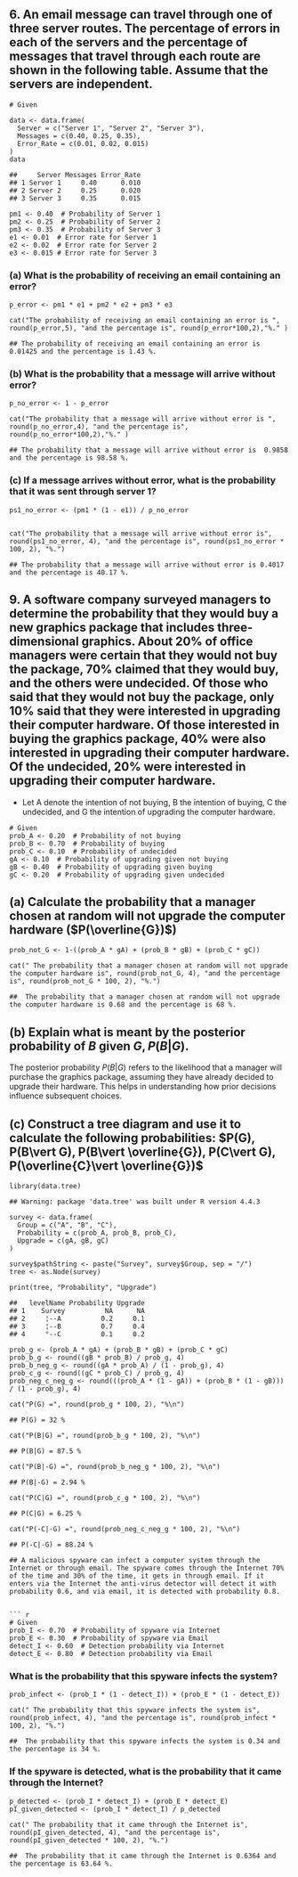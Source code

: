 ## 6. An email message can travel through one of three server routes. The percentage of errors in each of the servers and the percentage of messages that travel through each route are shown in the following table. Assume that the servers are independent.

    # Given

    data <- data.frame(
      Server = c("Server 1", "Server 2", "Server 3"),
      Messages = c(0.40, 0.25, 0.35),
      Error_Rate = c(0.01, 0.02, 0.015)
    )
    data

    ##     Server Messages Error_Rate
    ## 1 Server 1     0.40      0.010
    ## 2 Server 2     0.25      0.020
    ## 3 Server 3     0.35      0.015

    pm1 <- 0.40  # Probability of Server 1
    pm2 <- 0.25  # Probability of Server 2
    pm3 <- 0.35  # Probability of Server 3
    e1 <- 0.01  # Error rate for Server 1
    e2 <- 0.02  # Error rate for Server 2
    e3 <- 0.015 # Error rate for Server 3

### (a) What is the probability of receiving an email containing an error?

    p_error <- pm1 * e1 + pm2 * e2 + pm3 * e3

    cat("The probability of receiving an email containing an error is ", round(p_error,5), "and the percentage is", round(p_error*100,2),"%." )

    ## The probability of receiving an email containing an error is  0.01425 and the percentage is 1.43 %.

### (b) What is the probability that a message will arrive without error?

    p_no_error <- 1 - p_error

    cat("The probability that a message will arrive without error is ", round(p_no_error,4), "and the percentage is", round(p_no_error*100,2),"%." )

    ## The probability that a message will arrive without error is  0.9858 and the percentage is 98.58 %.

### (c) If a message arrives without error, what is the probability that it was sent through server 1?

    ps1_no_error <- (pm1 * (1 - e1)) / p_no_error


    cat("The probability that a message will arrive without error is", round(ps1_no_error, 4), "and the percentage is", round(ps1_no_error * 100, 2), "%.")

    ## The probability that a message will arrive without error is 0.4017 and the percentage is 40.17 %.

## 9. A software company surveyed managers to determine the probability that they would buy a new graphics package that includes three-dimensional graphics. About 20% of office managers were certain that they would not buy the package, 70% claimed that they would buy, and the others were undecided. Of those who said that they would not buy the package, only 10% said that they were interested in upgrading their computer hardware. Of those interested in buying the graphics package, 40% were also interested in upgrading their computer hardware. Of the undecided, 20% were interested in upgrading their computer hardware.

-   Let A denote the intention of not buying, B the intention of buying,
    C the undecided, and G the intention of upgrading the computer
    hardware.

<!-- -->

    # Given
    prob_A <- 0.20  # Probability of not buying
    prob_B <- 0.70  # Probability of buying
    prob_C <- 0.10  # Probability of undecided
    gA <- 0.10  # Probability of upgrading given not buying
    gB <- 0.40  # Probability of upgrading given buying
    gC <- 0.20  # Probability of upgrading given undecided

## (a) Calculate the probability that a manager chosen at random will not upgrade the computer hardware ($P(\overline{G})$)

    prob_not_G <- 1-((prob_A * gA) + (prob_B * gB) + (prob_C * gC))

    cat(" The probability that a manager chosen at random will not upgrade the computer hardware is", round(prob_not_G, 4), "and the percentage is", round(prob_not_G * 100, 2), "%.")

    ##  The probability that a manager chosen at random will not upgrade the computer hardware is 0.68 and the percentage is 68 %.

## (b) Explain what is meant by the posterior probability of *B* given *G*, *P*(*B*|*G*).

The posterior probability *P*(*B*|*G*) refers to the likelihood that a
manager will purchase the graphics package, assuming they have already
decided to upgrade their hardware. This helps in understanding how prior
decisions influence subsequent choices.

## (c) Construct a tree diagram and use it to calculate the following probabilities: $P(G), P(B\vert G), P(B\vert \overline{G}), P(C\vert G), P(\overline{C}\vert \overline{G})$

    library(data.tree)

    ## Warning: package 'data.tree' was built under R version 4.4.3

    survey <- data.frame(
      Group = c("A", "B", "C"),
      Probability = c(prob_A, prob_B, prob_C),
      Upgrade = c(gA, gB, gC)
    )

    survey$pathString <- paste("Survey", survey$Group, sep = "/")
    tree <- as.Node(survey)

    print(tree, "Probability", "Upgrade")

    ##   levelName Probability Upgrade
    ## 1    Survey          NA      NA
    ## 2     ¦--A          0.2     0.1
    ## 3     ¦--B          0.7     0.4
    ## 4     °--C          0.1     0.2

    prob_g <- (prob_A * gA) + (prob_B * gB) + (prob_C * gC)
    prob_b_g <- round((gB * prob_B) / prob_g, 4)
    prob_b_neg_g <- round((gA * prob_A) / (1 - prob_g), 4)
    prob_c_g <- round((gC * prob_C) / prob_g, 4)
    prob_neg_c_neg_g <- round(((prob_A * (1 - gA)) + (prob_B * (1 - gB))) / (1 - prob_g), 4)

    cat("P(G) =", round(prob_g * 100, 2), "%\n")

    ## P(G) = 32 %

    cat("P(B|G) =", round(prob_b_g * 100, 2), "%\n")

    ## P(B|G) = 87.5 %

    cat("P(B|-G) =", round(prob_b_neg_g * 100, 2), "%\n")

    ## P(B|-G) = 2.94 %

    cat("P(C|G) =", round(prob_c_g * 100, 2), "%\n")

    ## P(C|G) = 6.25 %

    cat("P(-C|-G) =", round(prob_neg_c_neg_g * 100, 2), "%\n")

    ## P(-C|-G) = 88.24 %

    ## A malicious spyware can infect a computer system through the Internet or through email. The spyware comes through the Internet 70% of the time and 30% of the time, it gets in through email. If it enters via the Internet the anti-virus detector will detect it with probability 0.6, and via email, it is detected with probability 0.8.


    ``` r
    # Given 
    prob_I <- 0.70  # Probability of spyware via Internet
    prob_E <- 0.30  # Probability of spyware via Email
    detect_I <- 0.60  # Detection probability via Internet
    detect_E <- 0.80  # Detection probability via Email

### What is the probability that this spyware infects the system?

    prob_infect <- (prob_I * (1 - detect_I)) + (prob_E * (1 - detect_E))

    cat(" The probability that this spyware infects the system is", round(prob_infect, 4), "and the percentage is", round(prob_infect * 100, 2), "%.")

    ##  The probability that this spyware infects the system is 0.34 and the percentage is 34 %.

### If the spyware is detected, what is the probability that it came through the Internet?

    p_detected <- (prob_I * detect_I) + (prob_E * detect_E)
    pI_given_detected <- (prob_I * detect_I) / p_detected

    cat(" The probability that it came through the Internet is", round(pI_given_detected, 4), "and the percentage is", round(pI_given_detected * 100, 2), "%.")

    ##  The probability that it came through the Internet is 0.6364 and the percentage is 63.64 %.
